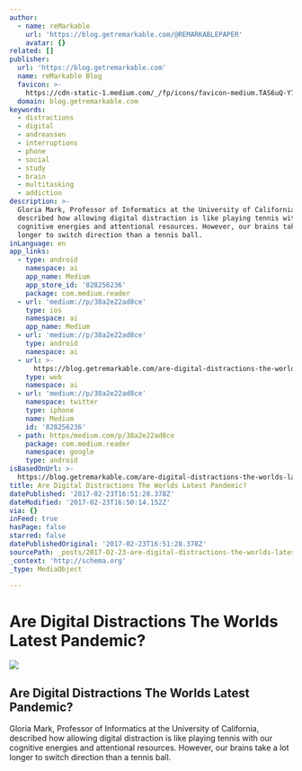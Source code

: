 ```yaml
---
author:
  - name: reMarkable
    url: 'https://blog.getremarkable.com/@REMARKABLEPAPER'
    avatar: {}
related: []
publisher:
  url: 'https://blog.getremarkable.com'
  name: reMarkable Blog
  favicon: >-
    https://cdn-static-1.medium.com/_/fp/icons/favicon-medium.TAS6uQ-Y7kcKgi0xjcYHXw.ico
  domain: blog.getremarkable.com
keywords:
  - distractions
  - digital
  - andreassen
  - interruptions
  - phone
  - social
  - study
  - brain
  - multitasking
  - addiction
description: >-
  Gloria Mark, Professor of Informatics at the University of California,
  described how allowing digital distraction is like playing tennis with our
  cognitive energies and attentional resources. However, our brains take a lot
  longer to switch direction than a tennis ball.
inLanguage: en
app_links:
  - type: android
    namespace: ai
    app_name: Medium
    app_store_id: '828256236'
    package: com.medium.reader
  - url: 'medium://p/38a2e22ad8ce'
    type: ios
    namespace: ai
    app_name: Medium
  - url: 'medium://p/38a2e22ad8ce'
    type: android
    namespace: ai
  - url: >-
      https://blog.getremarkable.com/are-digital-distractions-the-worlds-latest-pandemic-38a2e22ad8ce
    type: web
    namespace: ai
  - url: 'medium://p/38a2e22ad8ce'
    namespace: twitter
    type: iphone
    name: Medium
    id: '828256236'
  - path: https/medium.com/p/38a2e22ad8ce
    package: com.medium.reader
    namespace: google
    type: android
isBasedOnUrl: >-
  https://blog.getremarkable.com/are-digital-distractions-the-worlds-latest-pandemic-38a2e22ad8ce#.xyaiqfzmu
title: Are Digital Distractions The Worlds Latest Pandemic?
datePublished: '2017-02-23T16:51:28.378Z'
dateModified: '2017-02-23T16:50:14.152Z'
via: {}
inFeed: true
hasPage: false
starred: false
datePublishedOriginal: '2017-02-23T16:51:28.378Z'
sourcePath: _posts/2017-02-23-are-digital-distractions-the-worlds-latest-pandemic.md
_context: 'http://schema.org'
_type: MediaObject

---
```

# **Are Digital Distractions The Worlds Latest Pandemic?**

<article style=""><img src="https://imgflo.herokuapp.com/graph/2b2431f8e7ba7b0/25ea8dda235fd4021ff4eaf041872477/noop.png?input=https%3A%2F%2Fcdn-images-1.medium.com%2Fmax%2F1200%2F1*mjICdpOm86BDW6KlB8ouLQ.png" /><h1>Are Digital Distractions The Worlds Latest Pandemic?</h1><p>Gloria Mark, Professor of Informatics at the University of California, described how allowing digital distraction is like playing tennis with our cognitive energies and attentional resources. However, our brains take a lot longer to switch direction than a tennis ball.</p></article>
